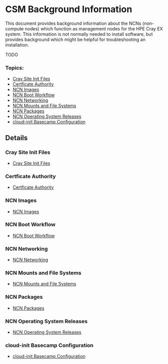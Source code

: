 # CSM Background Information

This document provides background information about the NCNs (non-compute nodes) which function as management nodes for the HPE Cray EX system.  This information is not normally needed to install software, but provides background which might be helpful for troubleshooting an installation.

TODO 

### Topics:
   * [Cray Site Init Files](#cray_site_init_files)
   * [Certficate Authority](#certificate_authority)
   * [NCN Images](#ncn_images)
   * [NCN Boot Workflow](#ncn_boot_workflow)
   * [NCN Networking](#ncn_networking)
   * [NCN Mounts and File Systems](#ncn_mounts_and_file_systems)
   * [NCN Packages](#ncn_packages)
   * [NCN Operating System Releases](#ncn_operating_system_releases)
   * [cloud-init Basecamp Configuration](#cloud-init_basecamp_configuration)

## Details

<a name="cray_site_init_files"></a>
### Cray Site Init Files

   * [Cray Site Init Files](#cray_site_init_files)

<a name="certificate_authority"></a>
### Certficate Authority

   * [Certficate Authority](certificate_authority.md)

<a name="ncn_images"></a>
### NCN Images

   * [NCN Images](ncn_images.md)

<a name="ncn_boot_workflow"></a>
### NCN Boot Workflow

   * [NCN Boot Workflow](ncn_boot_workflow.md)

<a name="ncn_networking"></a>
### NCN Networking

   * [NCN Networking](ncn_networking.md)

<a name="ncn_mounts_and_file_systems"></a>
### NCN Mounts and File Systems

   * [NCN Mounts and File Systems](ncn_mounts_and_file_systems.md)

<a name="ncn_packages"></a>
### NCN Packages

   * [NCN Packages](ncn_packages.md)

<a name="ncn_operating_system_releases"></a>
### NCN Operating System Releases

   * [NCN Operating System Releases](ncn_operating_system_releases.md)

<a name="cloud-init_basecamp_configuration"></a>
### cloud-init Basecamp Configuration

   * [cloud-init Basecamp Configuration](../operations/cloud-init_basecamp_configuration.md)
